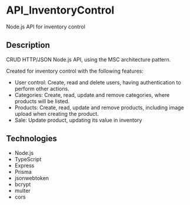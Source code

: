# API_InventoryControl

Node.js API for inventory control

## Description

CRUD HTTP/JSON Node.js API, using the MSC architecture pattern.

Created for inventory control with the following features:
- User control: Create, read and delete users, having authentication to perform other actions.
- Categories: Create, read, update and remove categories, where products will be listed.
- Products: Create, read, update and remove products, including image upload when creating the product.
- Sale: Update product, updating its value in inventory

## Technologies

- Node.js
- TypeScript
- Express
- Prisma
- jsonwebtoken
- bcrypt
- multer
- cors
